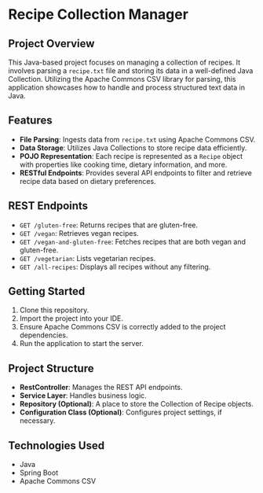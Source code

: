 # Recipe Collection Manager

## Project Overview
This Java-based project focuses on managing a collection of recipes. It involves parsing a `recipe.txt` file and storing its data in a well-defined Java Collection. Utilizing the Apache Commons CSV library for parsing, this application showcases how to handle and process structured text data in Java.

## Features
- **File Parsing**: Ingests data from `recipe.txt` using Apache Commons CSV.
- **Data Storage**: Utilizes Java Collections to store recipe data efficiently.
- **POJO Representation**: Each recipe is represented as a `Recipe` object with properties like cooking time, dietary information, and more.
- **RESTful Endpoints**: Provides several API endpoints to filter and retrieve recipe data based on dietary preferences.

## REST Endpoints
- `GET /gluten-free`: Returns recipes that are gluten-free.
- `GET /vegan`: Retrieves vegan recipes.
- `GET /vegan-and-gluten-free`: Fetches recipes that are both vegan and gluten-free.
- `GET /vegetarian`: Lists vegetarian recipes.
- `GET /all-recipes`: Displays all recipes without any filtering.

## Getting Started
1. Clone this repository.
2. Import the project into your IDE.
3. Ensure Apache Commons CSV is correctly added to the project dependencies.
4. Run the application to start the server.

## Project Structure
- **RestController**: Manages the REST API endpoints.
- **Service Layer**: Handles business logic.
- **Repository (Optional)**: A place to store the Collection of Recipe objects.
- **Configuration Class (Optional)**: Configures project settings, if necessary.

## Technologies Used
- Java
- Spring Boot
- Apache Commons CSV

